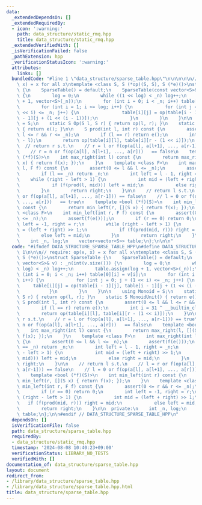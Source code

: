 ```yaml
---
data:
  _extendedDependsOn: []
  _extendedRequiredBy:
  - icon: ':warning:'
    path: data_structure/static_rmq.hpp
    title: data_structure/static_rmq.hpp
  _extendedVerifiedWith: []
  _isVerificationFailed: false
  _pathExtension: hpp
  _verificationStatusIcon: ':warning:'
  attributes:
    links: []
  bundledCode: "#line 1 \"data_structure/sparse_table.hpp\"\n\n\n\n\n// require: op(x,\
    \ x) = x for all x\ntemplate <class S, S (*op)(S, S), S (*e)()>\nstruct SparseTable\
    \ {\n    SparseTable() = default;\n    SparseTable(const vector<S>& v) : _n(int(v.size()))\
    \ {\n        log = 0;\n        while ((1 << log) < _n) log++;\n        table.assign(log\
    \ + 1, vector<S>(_n));\n        for (int i = 0; i < _n; i++) table[0][i] = v[i];\n\
    \        for (int i = 1; i <= log; i++) {\n            for (int j = 0; j + (1\
    \ << i) <= _n; j++) {\n                table[i][j] = op(table[i - 1][j], table[i\
    \ - 1][j + (1 << (i - 1))]);\n            }\n        }\n    }\n\n    using Monoid\
    \ = S;\n    static S Op(S l, S r) { return op(l, r); }\n    static S MonoidUnit()\
    \ { return e(); }\n\n    S prod(int l, int r) const {\n        assert(0 <= l &&\
    \ l <= r && r <= _n);\n        if (l == r) return e();\n        int i = 31 ^ __builtin_clz(r\
    \ - l);\n        return op(table[i][l], table[i][r - (1 << i)]);\n    }\n\n  \
    \  // return r s.t.\n    // r = l or f(op(a[l], a[l+1], ..., a[r-1])) == true\n\
    \    // r = n or f(op(a[l], a[l+1], ..., a[r]))   == false\n    template <bool\
    \ (*f)(S)>\n    int max_right(int l) const {\n        return max_right(l, [](S\
    \ x) { return f(x); });\n    }\n    template <class F>\n    int max_right(int\
    \ l, F f) const {\n        assert(0 <= l && l <= _n);\n        assert(f(e()));\n\
    \        if (l == _n) return _n;\n        int left = l - 1, right = _n;\n    \
    \    while (right - left > 1) {\n            int mid = (left + right) >> 1;\n\
    \            if (f(prod(l, mid))) left = mid;\n            else right = mid;\n\
    \        }\n        return right;\n    }\n\n    // return l s.t.\n    // l = r\
    \ or f(op(a[l], a[l+1], ..., a[r-1])) == false\n    // l = 0 or f(op(a[l], a[l+1],\
    \ ..., a[r]))   == true\n    template <bool (*f)(S)>\n    int min_left(int r)\
    \ const {\n        return min_left(r, [](S x) { return f(x); });\n    }\n    template\
    \ <class F>\n    int min_left(int r, F f) const {\n        assert(0 <= r && r\
    \ <= _n);\n        assert(f(e()));\n        if (r == 0) return 0;\n        int\
    \ left = -1, right = r;\n        while (right - left > 1) {\n            int mid\
    \ = (left + right) >> 1;\n            if (f(prod(mid, r))) right = mid;\n    \
    \        else left = mid;\n        }\n        return right;\n    }\n\n  private:\n\
    \    int _n, log;\n    vector<vector<S>> table;\n};\n\n\n"
  code: "#ifndef DATA_STRUCTURE_SPARSE_TABLE_HPP\n#define DATA_STRUCTURE_SPARSE_TABLE_HPP\
    \ 1\n\n\n// require: op(x, x) = x for all x\ntemplate <class S, S (*op)(S, S),\
    \ S (*e)()>\nstruct SparseTable {\n    SparseTable() = default;\n    SparseTable(const\
    \ vector<S>& v) : _n(int(v.size())) {\n        log = 0;\n        while ((1 <<\
    \ log) < _n) log++;\n        table.assign(log + 1, vector<S>(_n));\n        for\
    \ (int i = 0; i < _n; i++) table[0][i] = v[i];\n        for (int i = 1; i <= log;\
    \ i++) {\n            for (int j = 0; j + (1 << i) <= _n; j++) {\n           \
    \     table[i][j] = op(table[i - 1][j], table[i - 1][j + (1 << (i - 1))]);\n \
    \           }\n        }\n    }\n\n    using Monoid = S;\n    static S Op(S l,\
    \ S r) { return op(l, r); }\n    static S MonoidUnit() { return e(); }\n\n   \
    \ S prod(int l, int r) const {\n        assert(0 <= l && l <= r && r <= _n);\n\
    \        if (l == r) return e();\n        int i = 31 ^ __builtin_clz(r - l);\n\
    \        return op(table[i][l], table[i][r - (1 << i)]);\n    }\n\n    // return\
    \ r s.t.\n    // r = l or f(op(a[l], a[l+1], ..., a[r-1])) == true\n    // r =\
    \ n or f(op(a[l], a[l+1], ..., a[r]))   == false\n    template <bool (*f)(S)>\n\
    \    int max_right(int l) const {\n        return max_right(l, [](S x) { return\
    \ f(x); });\n    }\n    template <class F>\n    int max_right(int l, F f) const\
    \ {\n        assert(0 <= l && l <= _n);\n        assert(f(e()));\n        if (l\
    \ == _n) return _n;\n        int left = l - 1, right = _n;\n        while (right\
    \ - left > 1) {\n            int mid = (left + right) >> 1;\n            if (f(prod(l,\
    \ mid))) left = mid;\n            else right = mid;\n        }\n        return\
    \ right;\n    }\n\n    // return l s.t.\n    // l = r or f(op(a[l], a[l+1], ...,\
    \ a[r-1])) == false\n    // l = 0 or f(op(a[l], a[l+1], ..., a[r]))   == true\n\
    \    template <bool (*f)(S)>\n    int min_left(int r) const {\n        return\
    \ min_left(r, [](S x) { return f(x); });\n    }\n    template <class F>\n    int\
    \ min_left(int r, F f) const {\n        assert(0 <= r && r <= _n);\n        assert(f(e()));\n\
    \        if (r == 0) return 0;\n        int left = -1, right = r;\n        while\
    \ (right - left > 1) {\n            int mid = (left + right) >> 1;\n         \
    \   if (f(prod(mid, r))) right = mid;\n            else left = mid;\n        }\n\
    \        return right;\n    }\n\n  private:\n    int _n, log;\n    vector<vector<S>>\
    \ table;\n};\n\n#endif // DATA_STRUCTURE_SPARSE_TABLE_HPP\n"
  dependsOn: []
  isVerificationFile: false
  path: data_structure/sparse_table.hpp
  requiredBy:
  - data_structure/static_rmq.hpp
  timestamp: '2024-08-08 10:40:23+09:00'
  verificationStatus: LIBRARY_NO_TESTS
  verifiedWith: []
documentation_of: data_structure/sparse_table.hpp
layout: document
redirect_from:
- /library/data_structure/sparse_table.hpp
- /library/data_structure/sparse_table.hpp.html
title: data_structure/sparse_table.hpp
---
```

